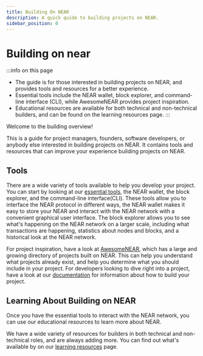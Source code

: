 ```yaml
---
title: Building On NEAR
description: A quick quide to building projects on NEAR.
sidebar_position: 0
---
```


# Building on near

:::info on this page
* The guide is for those interested in building projects on NEAR, and provides tools and resources for a better experience.
* Essential tools include the NEAR wallet, block explorer, and command-line interface (CLI), while AwesomeNEAR provides project inspiration.
* Educational resources are available for both technical and non-technical builders, and can be found on the learning resources page.
:::

Welcome to the building overview!

This is a guide for project managers, founders, software developers, or anybody else interested in building projects on NEAR.
It contains tools and resources that can improve your experience building projects on NEAR.

## Tools

There are a wide variety of tools available to help you develop your project.
You can start by looking at our [essential tools](overview/essential-tools.md), the NEAR wallet, the block explorer, and the command-line interface(CLI).
These tools allow you to interface the NEAR protocol in different ways, the NEAR wallet makes it easy to store your NEAR and interact with the NEAR network with a convenient graphical user interface.
The block explorer allows you to see what's happening on the NEAR network on a larger scale, including what transactions are happening, statistics about nodes and blocks, and a historical look at the NEAR network.

For project inspiration, have a look at [AwesomeNEAR](https://awesomenear.com/), which has a large and growing directory of projects built on NEAR.
This can help you understand what projects already exist, and help you determine what you should include in your project.
For developers looking to dive right into a project, have a look at our [documentation](https://docs.near.org) for information about how to build your project.

## Learning About Building on NEAR

Once you have the essential tools to interact with the NEAR network, you can use our educational resources to learn more about NEAR.

We have a wide variety of resources for builders in both technical and non-technical roles, and are always adding more. You can find out what's available by on our [learning resources](support/hr-education.md) page.


